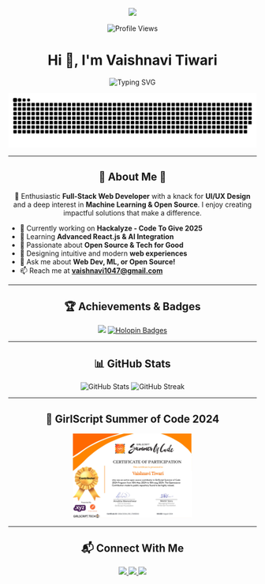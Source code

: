 <!-- Elegant Gradient Divider -->
<p align="center">
  <img src="https://user-images.githubusercontent.com/73097560/115834477-dbab4500-a447-11eb-908a-139a6edaec5c.gif">
</p>

<!-- Profile Visits Counter -->
<p align="center">
  <img src="https://komarev.com/ghpvc/?username=Vaishnavi1047&label=Profile%20Views&color=brightgreen&style=for-the-badge" alt="Profile Views"/>
</p>

<!-- Profile Header -->
<h1 align="center">Hi 👋, I'm Vaishnavi Tiwari</h1>
<p align="center">
  <img src="https://readme-typing-svg.herokuapp.com?font=Fira+Code&weight=600&size=22&duration=3000&pause=1000&color=F7D800&center=true&vCenter=true&random=false&width=700&lines=%2+Web+Developer+%7C+Open+Source+Contributor+%7C+ML+Enthusiast;Passionate+about+coding+and+designing;Bringing+ideas+to+life+with+code" alt="Typing SVG" />
</p>

<!-- Snake Animation -->
<p align="center">
  <img src="https://github.com/Vaishnavi1047/Vaishnavi1047/blob/main/grid-snake.svg" alt="snake animation"/>
</p>

---

<!-- About Me Section -->
<h2 align="center">🌟 About Me 🌟</h2>

<p align="center">
🚀 Enthusiastic <strong>Full-Stack Web Developer</strong> with a knack for <strong>UI/UX Design</strong> and a deep interest in <strong>Machine Learning & Open Source</strong>. I enjoy creating impactful solutions that make a difference.
</p>

- 🔭 Currently working on **Hackalyze - Code To Give 2025**
- 🌱 Learning **Advanced React.js & AI Integration**
- 🎯 Passionate about **Open Source & Tech for Good**
- 🎨 Designing intuitive and modern **web experiences**
- 💬 Ask me about **Web Dev, ML, or Open Source!**
- 📫 Reach me at **vaishnavi1047@gmail.com**

---

<!-- GitHub Trophies & Holopin Badges Side by Side -->
<h2 align="center">🏆 Achievements & Badges</h2>
<p align="center">
  <img src="https://github-trophies.vercel.app/?username=Vaishnavi1047&theme=onestar&no-frame=true" width="48%"/>
  <a href="https://holopin.io/@vaishnavi1047">
    <img src="https://holopin.me/vaishnavi1047" alt="Holopin Badges" width="48%"/>
  </a>
</p>

---

<!-- GitHub Stats -->
<h2 align="center">📊 GitHub Stats</h2>
<p align="center">
  <img src="https://github-readme-stats.vercel.app/api?username=Vaishnavi1047&show_icons=true&theme=radical&hide_border=true" width="48%" alt="GitHub Stats"/>
  <img src="https://github-readme-streak-stats.vercel.app?user=Vaishnavi1047&theme=radical&hide_border=true" width="48%" alt="GitHub Streak"/>
</p>

---

<!-- GSSoC Section -->
<h2 align="center">🚀 GirlScript Summer of Code 2024</h2>
<p align="center">
  <img src="https://github.com/Vaishnavi1047/Vaishnavi1047/blob/main/1723737950606.jpeg" width="48%" alt="GSSoC Certificate"/>
</p>

---

<!-- Connect With Me -->
<h2 align="center">📬 Connect With Me</h2>
<p align="center">
  <a href="https://linkedin.com/in/vaishnavi1047" target="_blank">
    <img src="https://img.shields.io/badge/LinkedIn-blue?style=for-the-badge&logo=linkedin"/>
  </a>
  <a href="https://github.com/Vaishnavi1047" target="_blank">
    <img src="https://img.shields.io/badge/GitHub-black?style=for-the-badge&logo=github"/>
  </a>
  <a href="mailto:vaishnavi1047@gmail.com">
    <img src="https://img.shields.io/badge/Email-D14836?style=for-the-badge&logo=gmail&logoColor=white"/>
  </a>
</p>

